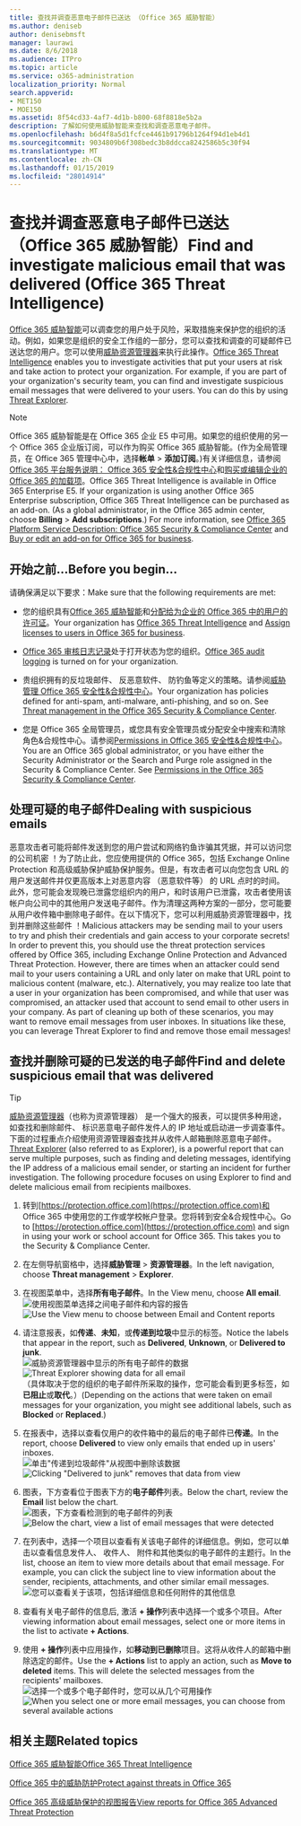 ```yaml
---
title: 查找并调查恶意电子邮件已送达 （Office 365 威胁智能）
ms.author: deniseb
author: denisebmsft
manager: laurawi
ms.date: 8/6/2018
ms.audience: ITPro
ms.topic: article
ms.service: o365-administration
localization_priority: Normal
search.appverid:
- MET150
- MOE150
ms.assetid: 8f54cd33-4af7-4d1b-b800-68f8818e5b2a
description: 了解如何使用威胁智能来查找和调查恶意电子邮件。
ms.openlocfilehash: b6d4f8a5d1fcfce4461b91796b1264f94d1eb4d1
ms.sourcegitcommit: 9034809b6f308bedc3b8ddcca8242586b5c30f94
ms.translationtype: MT
ms.contentlocale: zh-CN
ms.lasthandoff: 01/15/2019
ms.locfileid: "28014914"
---
```

# <a name="find-and-investigate-malicious-email-that-was-delivered-office-365-threat-intelligence"></a><span data-ttu-id="5d9bb-103">查找并调查恶意电子邮件已送达 （Office 365 威胁智能）</span><span class="sxs-lookup"><span data-stu-id="5d9bb-103">Find and investigate malicious email that was delivered (Office 365 Threat Intelligence)</span></span>

<span data-ttu-id="5d9bb-p101">[Office 365 威胁智能](office-365-ti.md)可以调查您的用户处于风险，采取措施来保护您的组织的活动。例如，如果您是组织的安全工作组的一部分，您可以查找和调查的可疑邮件已送达您的用户。您可以使用[威胁资源管理器](get-started-with-ti.md#threat-explorer)来执行此操作。</span><span class="sxs-lookup"><span data-stu-id="5d9bb-p101">[Office 365 Threat Intelligence](office-365-ti.md) enables you to investigate activities that put your users at risk and take action to protect your organization. For example, if you are part of your organization's security team, you can find and investigate suspicious email messages that were delivered to your users. You can do this by using [Threat Explorer](get-started-with-ti.md#threat-explorer).</span></span>
  
> [!NOTE]
> <span data-ttu-id="5d9bb-p102">Office 365 威胁智能是在 Office 365 企业 E5 中可用。如果您的组织使用的另一个 Office 365 企业版订阅，可以作为购买 Office 365 威胁智能。(作为全局管理员，在 Office 365 管理中心中，选择**帐单** \> **添加订阅**。)有关详细信息，请参阅[Office 365 平台服务说明： Office 365 安全性&amp;合规性中心](https://technet.microsoft.com/en-us/library/dn933793.aspx)和[购买或编辑企业的 Office 365 的加载项](https://support.office.com/article/4e7b57d6-b93b-457d-aecd-0ea58bff07a6)。</span><span class="sxs-lookup"><span data-stu-id="5d9bb-p102">Office 365 Threat Intelligence is available in Office 365 Enterprise E5. If your organization is using another Office 365 Enterprise subscription, Office 365 Threat Intelligence can be purchased as an add-on. (As a global administrator, in the Office 365 admin center, choose **Billing** \> **Add subscriptions**.) For more information, see [Office 365 Platform Service Description: Office 365 Security &amp; Compliance Center](https://technet.microsoft.com/en-us/library/dn933793.aspx) and [Buy or edit an add-on for Office 365 for business](https://support.office.com/article/4e7b57d6-b93b-457d-aecd-0ea58bff07a6).</span></span> 
  
## <a name="before-you-begin"></a><span data-ttu-id="5d9bb-110">开始之前...</span><span class="sxs-lookup"><span data-stu-id="5d9bb-110">Before you begin...</span></span>

<span data-ttu-id="5d9bb-111">请确保满足以下要求：</span><span class="sxs-lookup"><span data-stu-id="5d9bb-111">Make sure that the following requirements are met:</span></span>
  
- <span data-ttu-id="5d9bb-112">您的组织具有[Office 365 威胁智能](office-365-ti.md)和[分配给为企业的 Office 365 中的用户的许可证](https://support.office.com/article/997596b5-4173-4627-b915-36abac6786dc)。</span><span class="sxs-lookup"><span data-stu-id="5d9bb-112">Your organization has [Office 365 Threat Intelligence](office-365-ti.md) and [Assign licenses to users in Office 365 for business](https://support.office.com/article/997596b5-4173-4627-b915-36abac6786dc).</span></span>
    
- <span data-ttu-id="5d9bb-113">[Office 365 审核日志记录](turn-audit-log-search-on-or-off.md)处于打开状态为您的组织。</span><span class="sxs-lookup"><span data-stu-id="5d9bb-113">[Office 365 audit logging](turn-audit-log-search-on-or-off.md) is turned on for your organization.</span></span> 
    
- <span data-ttu-id="5d9bb-p103">贵组织拥有的反垃圾邮件、 反恶意软件、 防钓鱼等定义的策略。请参阅[威胁管理 Office 365 安全性&amp;合规性中心](threat-management.md)。</span><span class="sxs-lookup"><span data-stu-id="5d9bb-p103">Your organization has policies defined for anti-spam, anti-malware, anti-phishing, and so on. See [Threat management in the Office 365 Security &amp; Compliance Center](threat-management.md).</span></span>
    
- <span data-ttu-id="5d9bb-p104">您是 Office 365 全局管理员，或您具有安全管理员或分配安全中搜索和清除角色&amp;合规性中心。请参阅[Permissions in Office 365 安全性&amp;合规性中心](permissions-in-the-security-and-compliance-center.md)。</span><span class="sxs-lookup"><span data-stu-id="5d9bb-p104">You are an Office 365 global administrator, or you have either the Security Administrator or the Search and Purge role assigned in the Security &amp; Compliance Center. See [Permissions in the Office 365 Security &amp; Compliance Center](permissions-in-the-security-and-compliance-center.md).</span></span>
    
## <a name="dealing-with-suspicious-emails"></a><span data-ttu-id="5d9bb-118">处理可疑的电子邮件</span><span class="sxs-lookup"><span data-stu-id="5d9bb-118">Dealing with suspicious emails</span></span>

<span data-ttu-id="5d9bb-p105">恶意攻击者可能将邮件发送到您的用户尝试和网络钓鱼诈骗其凭据，并可以访问您的公司机密 ！为了防止此，您应使用提供的 Office 365，包括 Exchange Online Protection 和高级威胁保护威胁保护服务。但是，有攻击者可以向您包含 URL 的用户发送邮件并仅更高版本上对恶意内容 （恶意软件等） 的 URL 点时的时间。此外，您可能会发现晚已泄露您组织内的用户，和时该用户已泄露，攻击者使用该帐户向公司中的其他用户发送电子邮件。作为清理这两种方案的一部分，您可能要从用户收件箱中删除电子邮件。在以下情况下，您可以利用威胁资源管理器中，找到并删除这些邮件 ！</span><span class="sxs-lookup"><span data-stu-id="5d9bb-p105">Malicious attackers may be sending mail to your users to try and phish their credentials and gain access to your corporate secrets! In order to prevent this, you should use the threat protection services offered by Office 365, including Exchange Online Protection and Advanced Threat Protection. However, there are times when an attacker could send mail to your users containing a URL and only later on make that URL point to malicious content (malware, etc.). Alternatively, you may realize too late that a user in your organization has been compromised, and while that user was compromised, an attacker used that account to send email to other users in your company. As part of cleaning up both of these scenarios, you may want to remove email messages from user inboxes. In situations like these, you can leverage Threat Explorer to find and remove those email messages!</span></span>
  
## <a name="find-and-delete-suspicious-email-that-was-delivered"></a><span data-ttu-id="5d9bb-125">查找并删除可疑的已发送的电子邮件</span><span class="sxs-lookup"><span data-stu-id="5d9bb-125">Find and delete suspicious email that was delivered</span></span>

> [!TIP]
> <span data-ttu-id="5d9bb-p106">[威胁资源管理器](get-started-with-ti.md#threat-explorer)（也称为资源管理器） 是一个强大的报表，可以提供多种用途，如查找和删除邮件、 标识恶意电子邮件发件人的 IP 地址或启动进一步调查事件。下面的过程重点介绍使用资源管理器查找并从收件人邮箱删除恶意电子邮件。</span><span class="sxs-lookup"><span data-stu-id="5d9bb-p106">[Threat Explorer](get-started-with-ti.md#threat-explorer) (also referred to as Explorer), is a powerful report that can serve multiple purposes, such as finding and deleting messages, identifying the IP address of a malicious email sender, or starting an incident for further investigation. The following procedure focuses on using Explorer to find and delete malicious email from recipients mailboxes.</span></span> 
  
1. <span data-ttu-id="5d9bb-p107">转到[https://protection.office.com](https://protection.office.com)和 Office 365 中使用您的工作或学校帐户登录。您将转到安全&amp;合规性中心。</span><span class="sxs-lookup"><span data-stu-id="5d9bb-p107">Go to [https://protection.office.com](https://protection.office.com) and sign in using your work or school account for Office 365. This takes you to the Security &amp; Compliance Center.</span></span> 
    
2. <span data-ttu-id="5d9bb-130">在左侧导航窗格中，选择**威胁管理** \> **资源管理器**。</span><span class="sxs-lookup"><span data-stu-id="5d9bb-130">In the left navigation, choose **Threat management** \> **Explorer**.</span></span>
    
3. <span data-ttu-id="5d9bb-131">在视图菜单中，选择**所有电子邮件**。</span><span class="sxs-lookup"><span data-stu-id="5d9bb-131">In the View menu, choose **All email**.</span></span><br/><span data-ttu-id="5d9bb-132">![使用视图菜单选择之间电子邮件和内容的报告](media/d39013ff-93b6-42f6-bee5-628895c251c2.png)</span><span class="sxs-lookup"><span data-stu-id="5d9bb-132">![Use the View menu to choose between Email and Content reports](media/d39013ff-93b6-42f6-bee5-628895c251c2.png)</span></span>
  
4. <span data-ttu-id="5d9bb-133">请注意报表，如**传递**、**未知**，或**传递到垃圾**中显示的标签。</span><span class="sxs-lookup"><span data-stu-id="5d9bb-133">Notice the labels that appear in the report, such as **Delivered**, **Unknown**, or **Delivered to junk**.</span></span><br/><span data-ttu-id="5d9bb-134">![威胁资源管理器中显示的所有电子邮件的数据](media/208826ed-a85e-446f-b276-b5fdc312fbcb.png)</span><span class="sxs-lookup"><span data-stu-id="5d9bb-134">![Threat Explorer showing data for all email](media/208826ed-a85e-446f-b276-b5fdc312fbcb.png)</span></span><br/><span data-ttu-id="5d9bb-135">（具体取决于您的组织的电子邮件所采取的操作，您可能会看到更多标签，如**已阻止**或**取代**。）</span><span class="sxs-lookup"><span data-stu-id="5d9bb-135">(Depending on the actions that were taken on email messages for your organization, you might see additional labels, such as **Blocked** or **Replaced**.)</span></span>
    
5. <span data-ttu-id="5d9bb-136">在报表中，选择以查看仅用户的收件箱中的最后的电子邮件已**传递**。</span><span class="sxs-lookup"><span data-stu-id="5d9bb-136">In the report, choose **Delivered** to view only emails that ended up in users' inboxes.</span></span><br/><span data-ttu-id="5d9bb-137">![单击"传递到垃圾邮件"从视图中删除该数据](media/e6fb2e47-461e-4f6f-8c65-c331bd858758.png)</span><span class="sxs-lookup"><span data-stu-id="5d9bb-137">![Clicking "Delivered to junk" removes that data from view](media/e6fb2e47-461e-4f6f-8c65-c331bd858758.png)</span></span>
  
6. <span data-ttu-id="5d9bb-138">图表，下方查看位于图表下方的**电子邮件**列表。</span><span class="sxs-lookup"><span data-stu-id="5d9bb-138">Below the chart, review the **Email** list below the chart.</span></span><br/><span data-ttu-id="5d9bb-139">![图表，下方查看检测到的电子邮件的列表](media/dfb60590-1236-499d-97da-86c68621e2bc.png)</span><span class="sxs-lookup"><span data-stu-id="5d9bb-139">![Below the chart, view a list of email messages that were detected](media/dfb60590-1236-499d-97da-86c68621e2bc.png)</span></span>
  
7. <span data-ttu-id="5d9bb-p108">在列表中，选择一个项目以查看有关该电子邮件的详细信息。例如，您可以单击以查看信息发件人、 收件人、 附件和其他类似的电子邮件的主题行。</span><span class="sxs-lookup"><span data-stu-id="5d9bb-p108">In the list, choose an item to view more details about that email message. For example, you can click the subject line to view information about the sender, recipients, attachments, and other similar email messages.</span></span><br/>![您可以查看关于该项，包括详细信息和任何附件的其他信息](media/5a5707c3-d62a-4610-ae7b-900fff8708b2.png)
  
8. <span data-ttu-id="5d9bb-143">查看有关电子邮件的信息后, 激活 **+ 操作**列表中选择一个或多个项目。</span><span class="sxs-lookup"><span data-stu-id="5d9bb-143">After viewing information about email messages, select one or more items in the list to activate **+ Actions**.</span></span>
    
9. <span data-ttu-id="5d9bb-p109">使用 **+ 操作**列表中应用操作，如**移动到已删除**项目。这将从收件人的邮箱中删除选定的邮件。</span><span class="sxs-lookup"><span data-stu-id="5d9bb-p109">Use the **+ Actions** list to apply an action, such as **Move to deleted** items. This will delete the selected messages from the recipients' mailboxes.</span></span><br/><span data-ttu-id="5d9bb-146">![选择一个或多个电子邮件时，您可以从几个可用操作](media/ef12e10c-60a7-4f66-8f76-68d77ae26de1.png)</span><span class="sxs-lookup"><span data-stu-id="5d9bb-146">![When you select one or more email messages, you can choose from several available actions](media/ef12e10c-60a7-4f66-8f76-68d77ae26de1.png)</span></span>
  
## <a name="related-topics"></a><span data-ttu-id="5d9bb-147">相关主题</span><span class="sxs-lookup"><span data-stu-id="5d9bb-147">Related topics</span></span>

[<span data-ttu-id="5d9bb-148">Office 365 威胁智能</span><span class="sxs-lookup"><span data-stu-id="5d9bb-148">Office 365 Threat Intelligence</span></span>](office-365-ti.md)
  
[<span data-ttu-id="5d9bb-149">Office 365 中的威胁防护</span><span class="sxs-lookup"><span data-stu-id="5d9bb-149">Protect against threats in Office 365</span></span>](protect-against-threats.md)
  
[<span data-ttu-id="5d9bb-150">Office 365 高级威胁保护的视图报告</span><span class="sxs-lookup"><span data-stu-id="5d9bb-150">View reports for Office 365 Advanced Threat Protection</span></span>](view-reports-for-atp.md)
  

